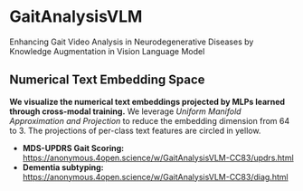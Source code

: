 # GaitAnalysisVLM
Enhancing Gait Video Analysis in Neurodegenerative Diseases by Knowledge Augmentation in Vision Language Model
## Numerical Text Embedding Space
**We visualize the numerical text embeddings projected by MLPs learned through cross-modal training.** We leverage _Uniform Manifold Approximation and Projection_ to reduce the embedding dimension from 64 to 3. The projections of per-class text features are circled in yellow. 
* **MDS-UPDRS Gait Scoring:** 
  https://anonymous.4open.science/w/GaitAnalysisVLM-CC83/updrs.html
* **Dementia subtyping:** 
  https://anonymous.4open.science/w/GaitAnalysisVLM-CC83/diag.html
